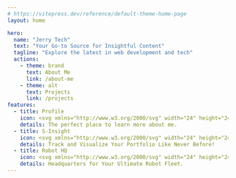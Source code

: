 ```yaml
---
# https://vitepress.dev/reference/default-theme-home-page
layout: home

hero:
  name: "Jerry Tech"
  text: "Your Go-to Source for Insightful Content"
  tagline: "Explore the latest in web development and tech"
  actions:
    - theme: brand
      text: About Me
      link: /about-me
    - theme: alt
      text: Projects
      link: /projects
features:
  - title: Profile
    icon: <svg xmlns="http://www.w3.org/2000/svg" width="24" height="24" viewBox="0 0 24 24" fill="none" stroke="#8967b3" stroke-width="2" stroke-linecap="round" stroke-linejoin="round" class="lucide lucide-venetian-mask"><path d="M2 12a5 5 0 0 0 5 5 8 8 0 0 1 5 2 8 8 0 0 1 5-2 5 5 0 0 0 5-5V7h-5a8 8 0 0 0-5 2 8 8 0 0 0-5-2H2Z"/><path d="M6 11c1.5 0 3 .5 3 2-2 0-3 0-3-2Z"/><path d="M18 11c-1.5 0-3 .5-3 2 2 0 3 0 3-2Z"/></svg>
    details: The perfect place to learn more about me.
  - title: S-Insight
    icon: <svg xmlns="http://www.w3.org/2000/svg" width="24" height="24" viewBox="0 0 24 24" fill="none" stroke="#8967b3" stroke-width="2" stroke-linecap="round" stroke-linejoin="round" class="lucide lucide-activity"><path d="M22 12h-2.48a2 2 0 0 0-1.93 1.46l-2.35 8.36a.25.25 0 0 1-.48 0L9.24 2.18a.25.25 0 0 0-.48 0l-2.35 8.36A2 2 0 0 1 4.49 12H2"/></svg>
    details: Track and Visualize Your Portfolio Like Never Before!
  - title: Robot HQ
    icon: <svg xmlns="http://www.w3.org/2000/svg" width="24" height="24" viewBox="0 0 24 24" fill="none" stroke="#8967b3" stroke-width="2" stroke-linecap="round" stroke-linejoin="round" class="lucide lucide-bot"><path d="M12 8V4H8"/><rect width="16" height="12" x="4" y="8" rx="2"/><path d="M2 14h2"/><path d="M20 14h2"/><path d="M15 13v2"/><path d="M9 13v2"/></svg>
    details: Headquarters for Your Ultimate Robot Fleet.
---
```

